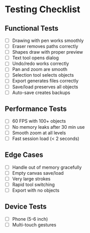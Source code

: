 # Testing Checklist

## Functional Tests

- [ ] Drawing with pen works smoothly
- [ ] Eraser removes paths correctly
- [ ] Shapes draw with proper preview
- [ ] Text tool opens dialog
- [ ] Undo/redo works correctly
- [ ] Pan and zoom are smooth
- [ ] Selection tool selects objects
- [ ] Export generates files correctly
- [ ] Save/load preserves all objects
- [ ] Auto-save creates backups

## Performance Tests

- [ ] 60 FPS with 100+ objects
- [ ] No memory leaks after 30 min use
- [ ] Smooth zoom at all levels
- [ ] Fast session load (< 2 seconds)

## Edge Cases

- [ ] Handle out of memory gracefully
- [ ] Empty canvas save/load
- [ ] Very large strokes
- [ ] Rapid tool switching
- [ ] Export with no objects

## Device Tests

- [ ] Phone (5-6 inch)
- [ ] Multi-touch gestures